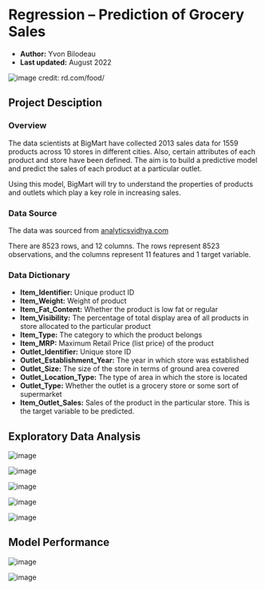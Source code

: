 # Regression – Prediction of Grocery Sales
- **Author:** Yvon Bilodeau
- **Last updated:** August 2022
 
![image credit: rd.com/food/](https://github.com/YBilodeau/Regression-Prediction-of-Grocery-Sales/blob/703c4210d50e9f2e81cd4ccdf3ccdca936cb35c1/Images/Grocery_Produce.jpg)

## **Project Desciption**
### **Overview**
The data scientists at BigMart have collected 2013 sales data for 1559 products across 10 stores in different cities. Also, certain attributes of each product and store have been defined. The aim is to build a predictive model and predict the sales of each product at a particular outlet.

Using this model, BigMart will try to understand the properties of products and outlets which play a key role in increasing sales.

### **Data Source**
The data was sourced from [analyticsvidhya.com](https://datahack.analyticsvidhya.com/contest/practice-problem-big-mart-sales-iii/)

There are 8523 rows, and 12 columns.
The rows represent 8523 observations, and the columns represent 11 features and 1 target variable.

### **Data Dictionary**
- **Item_Identifier:** Unique product ID
- **Item_Weight:** Weight of product
- **Item_Fat_Content:** Whether the product is low fat or regular
- **Item_Visibility:** The percentage of total display area of all products in store allocated to the particular product
- **Item_Type:** The category to which the product belongs
- **Item_MRP:** Maximum Retail Price (list price) of the product
- **Outlet_Identifier:** Unique store ID
- **Outlet_Establishment_Year:** The year in which store was established
- **Outlet_Size:** The size of the store in terms of ground area covered
- **Outlet_Location_Type:** The type of area in which the store is located
- **Outlet_Type:** Whether the outlet is a grocery store or some sort of supermarket
- **Item_Outlet_Sales:** Sales of the product in the particular store. This is the target variable to be predicted.

## **Exploratory Data Analysis**

![image](https://github.com/YBilodeau/Regression-Prediction-of-Grocery-Sales/blob/bba59d03543a2b27801fedba7755c106fd793090/Images/Sales%20by%20Outlet%20Identifier.png)
 
![image](https://github.com/YBilodeau/Regression-Prediction-of-Grocery-Sales/blob/4e4aed273a25c6561f43fef451366969e5cc7cd6/Images/Total%20Sales%20by%20Item%20Type.png)

![image](https://github.com/YBilodeau/Regression-Prediction-of-Grocery-Sales/blob/841f56132a8ad6645443d11d75d852c216ed91ca/Images/Average%20Outlet%20Sales%20by%20Outlet%20Size.png)

![image](https://github.com/YBilodeau/Regression-Prediction-of-Grocery-Sales/blob/481facf587ed52a3bbff4f47863c19e01a2af5d6/Images/Average%20Outlet%20Sales%20by%20Outlet%20Type.png)

![image](https://github.com/YBilodeau/Regression-Prediction-of-Grocery-Sales/blob/eef3f6d8ba2b3de0b9f2c2ee67d8d4737aab092c/Images/Average%20Outlet%20Sales%20by%20Outlet%20Location%20Type.png)

## **Model Performance**

![image](https://github.com/YBilodeau/Regression-Prediction-of-Grocery-Sales/blob/d77267a26a20956bd50e790d4aee9571c9cd20b1/Images/Model%20Performance%20R2%20Scores.png)

![image](https://github.com/YBilodeau/Regression-Prediction-of-Grocery-Sales/blob/2b860cd29810566690e0f45e34b6e3360d14cc40/Images/Model%20Performance%20RMSE%20Scores.png)

